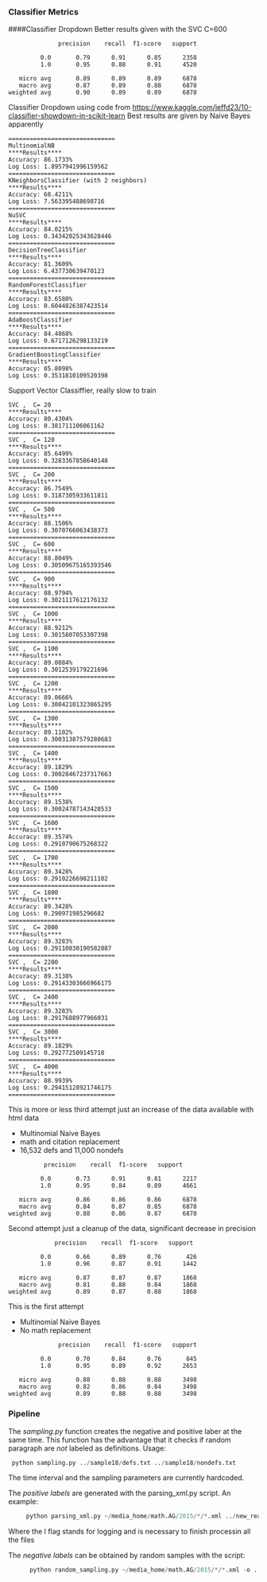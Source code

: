 ### Classifier Metrics 
####Classifier Dropdown
Better results given with the SVC C=600
```
              precision    recall  f1-score   support

         0.0       0.79      0.91      0.85      2358
         1.0       0.95      0.88      0.91      4520

   micro avg       0.89      0.89      0.89      6878
   macro avg       0.87      0.89      0.88      6878
weighted avg       0.90      0.89      0.89      6878
```

Classifier Dropdown using code from https://www.kaggle.com/jeffd23/10-classifier-showdown-in-scikit-learn
Best results are given by Naive Bayes apparently
```
==============================
MultinomialNB
****Results****
Accuracy: 86.1733%
Log Loss: 1.8957941996159562
==============================
KNeighborsClassifier (with 2 neighbors)
****Results****
Accuracy: 68.4211%
Log Loss: 7.563395488698716
==============================
NuSVC
****Results****
Accuracy: 84.0215%
Log Loss: 0.34342025343628446
==============================
DecisionTreeClassifier
****Results****
Accuracy: 81.3609%
Log Loss: 6.437730639470123
==============================
RandomForestClassifier
****Results****
Accuracy: 83.6580%
Log Loss: 0.6044826387423514
==============================
AdaBoostClassifier
****Results****
Accuracy: 84.4868%
Log Loss: 0.6717126298133219
==============================
GradientBoostingClassifier
****Results****
Accuracy: 85.8098%
Log Loss: 0.3531810109520398
```

Support Vector Classiffier, really slow to train
```
SVC ,  C= 20
****Results****
Accuracy: 80.4304%
Log Loss: 0.381711106061162
==============================
SVC ,  C= 120
****Results****
Accuracy: 85.6499%
Log Loss: 0.3283367858640148
==============================
SVC ,  C= 200
****Results****
Accuracy: 86.7549%
Log Loss: 0.3187305933611811
==============================
SVC ,  C= 500
****Results****
Accuracy: 88.1506%
Log Loss: 0.3070766063438373
==============================
SVC ,  C= 600
****Results****
Accuracy: 88.8049%
Log Loss: 0.30509675165393546
==============================
SVC ,  C= 900
****Results****
Accuracy: 88.9794%
Log Loss: 0.3021117612176132
==============================
SVC ,  C= 1000
****Results****
Accuracy: 88.9212%
Log Loss: 0.3015807053307398
==============================
SVC ,  C= 1100
****Results****
Accuracy: 89.0084%
Log Loss: 0.3012539179221696
==============================
SVC ,  C= 1200
****Results****
Accuracy: 89.0666%
Log Loss: 0.30042101323865295
==============================
SVC ,  C= 1300
****Results****
Accuracy: 89.1102%
Log Loss: 0.30031387579280683
==============================
SVC ,  C= 1400
****Results****
Accuracy: 89.1829%
Log Loss: 0.30028467237317663
==============================
SVC ,  C= 1500
****Results****
Accuracy: 89.1538%
Log Loss: 0.30024787143428533
==============================
SVC ,  C= 1600
****Results****
Accuracy: 89.3574%
Log Loss: 0.2910790675268322
==============================
SVC ,  C= 1700
****Results****
Accuracy: 89.3428%
Log Loss: 0.2910226698211102
==============================
SVC ,  C= 1800
****Results****
Accuracy: 89.3428%
Log Loss: 0.290971985296682
==============================
SVC ,  C= 2000
****Results****
Accuracy: 89.3283%
Log Loss: 0.29110830190582887
==============================
SVC ,  C= 2200
****Results****
Accuracy: 89.3138%
Log Loss: 0.29143303666966175
==============================
SVC ,  C= 2400
****Results****
Accuracy: 89.3283%
Log Loss: 0.2917688977966031
==============================
SVC ,  C= 3000
****Results****
Accuracy: 89.1829%
Log Loss: 0.292772509145718
==============================
SVC ,  C= 4000
****Results****
Accuracy: 88.9939%
Log Loss: 0.29415128921746175
==============================
```

This is more or less third attempt just an increase of the data available with html data
* Multinomial Naive Bayes
* math and citation replacement
* 16,532 defs and 11,000 nondefs
```
          precision    recall  f1-score   support

         0.0       0.73      0.91      0.81      2217
         1.0       0.95      0.84      0.89      4661

   micro avg       0.86      0.86      0.86      6878
   macro avg       0.84      0.87      0.85      6878
weighted avg       0.88      0.86      0.87      6878
```

Second attempt just a cleanup of the data, significant decrease in precision
```
             precision    recall  f1-score   support

         0.0       0.66      0.89      0.76       426
         1.0       0.96      0.87      0.91      1442

   micro avg       0.87      0.87      0.87      1868
   macro avg       0.81      0.88      0.84      1868
weighted avg       0.89      0.87      0.88      1868

```
This is the first attempt
* Multinomial Naive Bayes 
* No math replacement

```
              precision    recall  f1-score   support

         0.0       0.70      0.84      0.76       845
         1.0       0.95      0.89      0.92      2653

   micro avg       0.88      0.88      0.88      3498
   macro avg       0.82      0.86      0.84      3498
weighted avg       0.89      0.88      0.88      3498
```


### Pipeline

The *sampling.py* function creates the negative and positive laber at the same time. 
This function has the advantage that it checks if random paragraph are _not_ labeled as definitions.
Usage:
```python
 python sampling.py ../sample18/defs.txt ../sample18/nondefs.txt
```
The time interval and the sampling parameters are currently hardcoded. 

The _positive labels_ are generated with the parsing_xml.py script. An example:
```python
     python parsing_xml.py ~/media_home/math.AG/2015/*/*.xml ../new_real_defs.txt -l ../errors_new_real_defs.txt 
```
Where the l flag stands for logging and is necessary to finish processin all the files


The _negative labels_ can be obtained by random samples with the script:
```python
      python random_sampling.py ~/media_home/math.AG/2015/*/*.xml -o ../new_nondefs.txt
```



